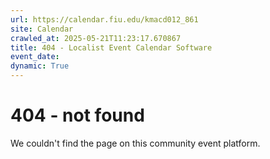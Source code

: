 ```yaml
---
url: https://calendar.fiu.edu/kmacd012_861
site: Calendar
crawled_at: 2025-05-21T11:23:17.670867
title: 404 - Localist Event Calendar Software
event_date: 
dynamic: True
---
```


# 404 - not found
We couldn't find the page on this community event platform.
